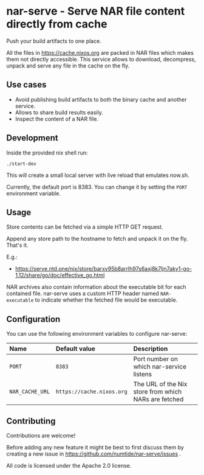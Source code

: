 # nar-serve - Serve NAR file content directly from cache

Push your build artifacts to one place.

All the files in https://cache.nixos.org are packed in NAR files which makes
them not directly accessible. This service allows to download, decompress,
unpack and serve any file in the cache on the fly.

## Use cases

* Avoid publishing build artifacts to both the binary cache and another service.
* Allows to share build results easily.
* Inspect the content of a NAR file.

## Development

Inside the provided nix shell run:

```shell
./start-dev
```

This will create a small local server with live reload that emulates now.sh.

Currently, the default port is 8383. You can change it by setting the `PORT` environment variable.

## Usage

Store contents can be fetched via a simple HTTP GET request.

Append any store path to the hostname to fetch and unpack it on
the fly. That's it.

E.g.:

* https://serve.ntd.one/nix/store/barxv95b8arrlh97s6axj8k7ljn7aky1-go-1.12/share/go/doc/effective_go.html

NAR archives also contain information about the executable bit for each contained file.
nar-serve uses a custom HTTP header named `NAR-executable` to indicate whether the fetched file would be executable.

## Configuration

You can use the following environment variables to configure nar-serve:

| Name | Default value | Description |
|:--   |:--            |:-- |
| `PORT` | `8383` | Port number on which nar-service listens |
| `NAR_CACHE_URL` | `https://cache.nixos.org` | The URL of the Nix store from which NARs are fetched |

## Contributing

Contributions are welcome!

Before adding any new feature it might be best to first discuss them by
creating a new issue in https://github.com/numtide/nar-serve/issues .

All code is licensed under the Apache 2.0 license.
